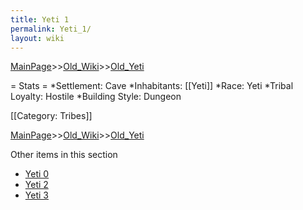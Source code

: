 ```yaml
---
title: Yeti 1
permalink: Yeti_1/
layout: wiki
---
```


[MainPage](/keeperrl_wiki/ "wikilink")>>[Old_Wiki](/keeperrl_wiki/Old_Wiki "wikilink")>>[Old_Yeti](/keeperrl_wiki/Old_Yeti "wikilink")

= Stats =
*Settlement: Cave
*Inhabitants: [[Yeti]]
*Race: Yeti 
*Tribal Loyalty: Hostile 
*Building Style: Dungeon
 
[[Category: Tribes]]

[MainPage](/keeperrl_wiki/ "wikilink")>>[Old_Wiki](/keeperrl_wiki/Old_Wiki "wikilink")>>[Old_Yeti](/keeperrl_wiki/Old_Yeti "wikilink")

Other items in this section
-    [Yeti 0](/keeperrl_wiki/Yeti_0 "wikilink")
-    [Yeti 2](/keeperrl_wiki/Yeti_2 "wikilink")
-    [Yeti 3](/keeperrl_wiki/Yeti_3 "wikilink")
